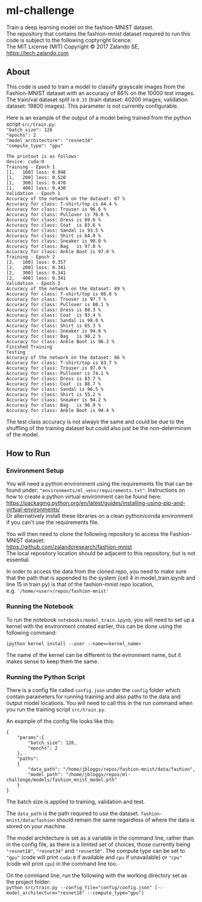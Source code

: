 # ml-challenge
Train a deep learning model on the fashion-MNIST dataset.  
The repository that contains the fashion-mnist dataset required to run this code is subject to the following coptyright licence:  
The MIT License (MIT) Copyright © 2017 Zalando SE, https://tech.zalando.com

## About
This code is used to train a model to classify grayscale images from the Fashion-MNIST dataset with an accuracy of 86% on the 10000 test images. The train/val dataset split is `0.33` (train dataset: 40200 images, validation dataset: 19800 images). This parameter is not currently configurable.

Here is an example of the output of a model being trained from the python script `src/train.py`:  
`"batch_size": 128`  
`"epochs": 2`  
`"model_architecture": "resnet34"`  
`"compute_type": "gpu"`  

`The printout is as follows:`   
`device: cuda:0`  
`Training - Epoch 1`  
`[1,   100] loss: 0.948`  
`[1,   200] loss: 0.520`  
`[1,   300] loss: 0.470`  
`[1,   400] loss: 0.430`  
`Validation - Epoch 1`  
`Accuracy of the network on the dataset: 87 %`  
`Accuracy for class: T-shirt/top is 84.4 %`  
`Accuracy for class: Trouser is 96.6 %`  
`Accuracy for class: Pullover is 76.6 %`  
`Accuracy for class: Dress is 89.6 %`  
`Accuracy for class: Coat  is 83.6 %`  
`Accuracy for class: Sandal is 93.5 %`  
`Accuracy for class: Shirt is 64.0 %`  
`Accuracy for class: Sneaker is 90.0 %`  
`Accuracy for class: Bag   is 97.8 %`  
`Accuracy for class: Ankle Boot is 97.0 %`  
`Training - Epoch 2`  
`[2,   100] loss: 0.357`  
`[2,   200] loss: 0.341`  
`[2,   300] loss: 0.341`  
`[2,   400] loss: 0.341`  
`Validation - Epoch 2`  
`Accuracy of the network on the dataset: 89 %`  
`Accuracy for class: T-shirt/top is 86.8 %`  
`Accuracy for class: Trouser is 97.7 %`  
`Accuracy for class: Pullover is 80.1 %`  
`Accuracy for class: Dress is 88.3 %`  
`Accuracy for class: Coat  is 93.4 %`  
`Accuracy for class: Sandal is 98.0 %`  
`Accuracy for class: Shirt is 65.3 %`  
`Accuracy for class: Sneaker is 94.8 %`  
`Accuracy for class: Bag   is 98.2 %`  
`Accuracy for class: Ankle Boot is 96.3 %`  
`Finished Training`  
`Testing`  
`Accuracy of the network on the dataset: 86 %`  
`Accuracy for class: T-shirt/top is 83.7 %`  
`Accuracy for class: Trouser is 97.0 %`  
`Accuracy for class: Pullover is 74.1 %`  
`Accuracy for class: Dress is 83.7 %`  
`Accuracy for class: Coat  is 88.7 %`  
`Accuracy for class: Sandal is 96.5 %`  
`Accuracy for class: Shirt is 55.2 %`  
`Accuracy for class: Sneaker is 94.2 %`  
`Accuracy for class: Bag   is 96.9 %`  
`Accuracy for class: Ankle Boot is 94.4 %`  

The test class accuracy is not always the same and could be due to the shuffling of the training dataset but could also just be the non-determinsm of the model.

## How to Run
### Environment Setup
You will need a python environment using the requirements file that can be found under:
`"environments/ml_venv/requirements.txt"`.
Instructions on how to create a python virtual environment can be found here:  
https://packaging.python.org/en/latest/guides/installing-using-pip-and-virtual-environments/  
Or alternatively install these libraries on a clean python/conda environment if you can't use the requirements file.

You will then need to clone the following repository to access the Fashion-MNIST dataset:  
https://github.com/zalandoresearch/fashion-mnist  
The local repository location should be adjacent to this repository, but is not essential.

In order to access the data from the cloned repo, you need to make sure that the path that is appended to the system (cell 4 in model_train.ipynb and line 15 in train.py) is that of the fashion-mnist repo location,  
e.g. `'/home/<user>/repos/fashion-mnist'`

### Running the Notebook

To run the notebook `notebooks/model_train.ipynb`, you will need to set up a kernel with the environment created earlier, this can be done using the following command:

`ipython kernel install --user --name=<kernel_name>`

The name of the kernel can be different to the evironment name, but it makes sense to keep them the same.

### Running the Python Script

There is a config file called `config.json` under the `config` folder which contain parameters for running training and also paths to the data and output model locations. You will need to call this in the run command when you run the training script `src/train.py`.

An example of the config file looks like this:

`{`  
`    "params":{`  
`        "batch_size": 128,`  
`        "epochs": 2`  
`    },`  
`    "paths":`  
`    {`  
`        "data_path": "/home/jbloggs/repos/fashion-mnist/data/fashion",`  
`        "model_path": "/home/jbloggs/repos/ml-challenge/models/fashion_mnist_model.pth"`  
`    }`  
`}`  

The batch size is applied to training, validation and test.

The `data_path` is the path required to use the dataset. `fashion-mnist/data/fashion` should remain the same regardless of where the data is stored on your machine.

The model architecture is set as a variable in the command line, rather than in the config file, as there is a limited set of choices, those currently being `"resnet18"`, `"resnet34"` and `"resnet50"`.
The compute type can be set to `"gpu"` (code will print `cuda:0` if available and `cpu` if unavailable) or `"cpu"` (code will print `cpu`) in the command line too.

On the command line, run the following with the working directory set as the project folder:  
`python src/train.py --config_file="config/config.json" [--model_architecture="resnet18" --compute_type="gpu"]`